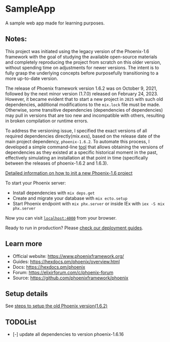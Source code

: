 # SampleApp

A sample web app made for learning purposes.


## Notes:

This project was initiated using the legacy version of the Phoenix-1.6 framework
with the goal of studying the available open-source materials and completely
reproducing the project from scratch on this older version, without spending
time on adjustments for newer versions. The intent is to fully grasp the
underlying concepts before purposefully transitioning to a more up-to-date
version.

The release of Phoenix framework version 1.6.2 was on October 9, 2021, followed
by the next minor version (1.7.0) released on February 24, 2023. However, it
became evident that to start a new project in `2025` with such old dependencies,
additional modifications to the `mix.lock` file must be made. Otherwise, some
transitive dependencies (dependencies of dependencies) may pull in versions
that are too new and incompatible with others, resulting in broken compilation
or runtime errors.

To address the versioning issue, I specified the exact versions of all required
dependencies directly(mix.exs), based on the release date of the main project
dependency, `phoenix-1.6.2`. To automate this process, I developed a simple
command-line [tool](https://github.com/edmtsky/fix_mix_lock) that allows
obtaining the versions of dependencies as they existed at a specific historical
moment in the past, effectively simulating an installation at that point in time
(specifically between the releases of phoenix-1.6.2 and 1.6.3).

[Detailed information on how to init a new Phoenix-1.6 project](./doc/00-setup.md)



To start your Phoenix server:

  * Install dependencies with `mix deps.get`
  * Create and migrate your database with `mix ecto.setup`
  * Start Phoenix endpoint with `mix phx.server` or inside IEx with `iex -S mix phx.server`

Now you can visit [`localhost:4000`](http://localhost:4000) from your browser.

Ready to run in production? Please [check our deployment guides](https://hexdocs.pm/phoenix/deployment.html).


## Learn more

  * Official website: https://www.phoenixframework.org/
  * Guides: https://hexdocs.pm/phoenix/overview.html
  * Docs: https://hexdocs.pm/phoenix
  * Forum: https://elixirforum.com/c/phoenix-forum
  * Source: https://github.com/phoenixframework/phoenix


## Setup details

See [steps to setup the old Phoenix version(1.6.2)](./doc/00-setup.md)



## TODOList

- [-] update all dependencies to version phoenix-1.6.16
